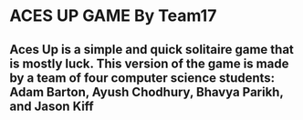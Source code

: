 # ACES UP GAME By Team17
## Aces Up is a simple and quick solitaire game that is mostly luck. This version of the game is made by a team of four computer science students: Adam Barton, Ayush Chodhury, Bhavya Parikh, and Jason Kiff


